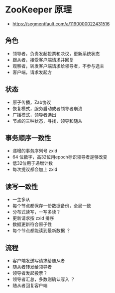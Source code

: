 # ZooKeeper 原理
- https://segmentfault.com/a/1190000022431516

## 角色
- 领导者，负责发起投票和决议，更新系统状态
- 跟从者，接受客户端请求并回复
- 观察者，转发客户端请求给领导者，不参与选主
- 客户端，请求发起方

## 状态
- 原子传播，Zab协议
- 恢复模式，服务启动或者领导者崩溃
- 广播模式，领导者选出
- 节点的三种状态，寻找，领导和随从

## 事务顺序一致性
- 递增的事务序列号 zxid
- 64 位数字，高32位用epoch标识领导者是够改变
- 低32位用于递增计数
- 每次提议都会加上 zxid

## 读写一致性
- 一主多从
- 每个节点都保存一份数据备份，全局一致
- 分布式读写，一写多读？
- 更新请求按 zxid 排序
- 数据更新符合原子性
- 每个节点都能读到最新数据 ？

## 流程
- 客户端发送写请求给随从者
- 随从者转发给领导者
- 领导者发起投票？
- 领导者汇总，多数则确认写入 ？
- 随从者回复客户端
